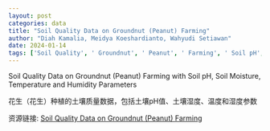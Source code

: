 ```yaml
---
layout: post
categories: data
title: "Soil Quality Data on Groundnut (Peanut) Farming"
author: "Diah Kamalia, Meidya Koeshardianto, Wahyudi Setiawan"
date: 2024-01-14
tags: ['Soil Quality', ' Groundnut', ' Peanut', ' Farming', ' Soil pH', ' Soil Moisture', ' Temperature', ' Humidity']
---
```


Soil Quality Data on Groundnut (Peanut) Farming with Soil pH, Soil Moisture, Temperature and Humidity Parameters

花生（花生）种植的土壤质量数据，包括土壤pH值、土壤湿度、温度和湿度参数

资源链接: [Soil Quality Data on Groundnut (Peanut) Farming](https://doi.org/10.57760/sciencedb.14302)
